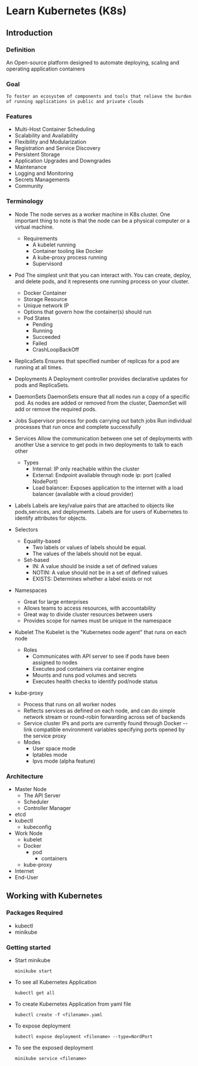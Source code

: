 # Learn Kubernetes (K8s)

## Introduction

### Definition
An Open-source platform designed to automate deploying, scaling and operating application containers
 
### Goal
	To foster an ecosystem of components and tools that relieve the burden of running applications in public and private clouds

### Features

* Multi-Host Container Scheduling
* Scalability and Availability
* Flexibility and Modularization
* Registration and Service Discovery
* Persistent Storage
* Application Upgrades and Downgrades
* Maintenance
* Logging and Monitoring
* Secrets Managements
* Community

### Terminology
* Node
	The node serves as a worker machine in K8s cluster. One important thing to note is that the node can be a physical computer or a virtual machine.
	* Requirements
		* A kubelet running
		* Container tooling like Docker
		* A kube-proxy process running
		* Supervisord

* Pod
	The simplest unit that you can interact with. You can create, deploy, and delete pods, and it represents one running process on your cluster.
	* Docker Container
	* Storage Resource
	* Unique network IP
	* Options that govern how the container(s) should run
	* Pod States
		* Pending
		* Running
		* Succeeded
		* Failed
		* CrashLoopBackOff

* ReplicaSets
	Ensures that specified number of replicas for a pod are running at all times.
* Deployments
	A Deployment controller provides declarative updates for pods and ReplicaSets.
* DaemonSets
	DaemonSets ensure that all nodes run a copy of a specific pod.
	As nodes are added or removed from the cluster, DaemonSet will add or remove the required pods.
* Jobs
	Supervisor process for pods carrying out batch jobs
	Run individual processes that run once and complete successfully
* Services
	Allow the communication between one set of deployments with another
	Use a service to get pods in two deployments to talk to each other
	* Types
		* Internal: IP only reachable within the cluster
		* External: Endpoint available through node ip: port (called NodePort)
		* Load balancer: Exposes application to the internet with a load balancer (available with a cloud provider)
	
* Labels
	Labels are key/value pairs that are attached to objects like pods,services, and deployments. Labels are for users of Kubernetes to identify attributes for objects. 
* Selectors
	* Equality-based
		* Two labels or values of labels should be equal.
		* The values of the labels should not be equal.
	* Set-based
		* IN: A value should be inside a set of defined values
		* NOTIN: A value should not be in a set of defined values
		* EXISTS: Determines whether a label exists or not
* Namespaces
	* Great for large enterprises
	* Allows teams to access resources, with accountability
	* Great way to divide cluster resources between users
	* Provides scope for names must be unique in the namespace

* Kubelet
	The Kubelet is the "Kubernetes node agent" that runs on each node
	* Roles
		* Communicates with API server to see if pods have been assigned to nodes
		* Executes pod containers via container engine
		* Mounts and runs pod volumes and secrets
		* Executes health checks to identify pod/node status
* kube-proxy
	* Process that runs on all worker nodes
	* Reflects services as defined on each node, and can do simple network stream or round-robin forwarding across set of backends 
	* Service cluster IPs and ports are currently found through Docker --link compatible environment variables specifying ports opened by the service proxy
	* Modes
		* User space mode
		* Iptables mode
		* Ipvs mode (alpha feature)


### Architecture

* Master Node
	* The API Server
	* Scheduler
	* Controller Manager
* etcd
* kubectl
	* kubeconfig
* Work Node
	* kubelet
	* Docker
		* pod
			* containers 
	* kube-proxy
* Internet
* End-User

## Working with Kubernetes

### Packages Required
* kubectl 
* minikube

### Getting started
* Start minikube 
	```
	minikube start
	```
* To see all Kubernetes Application
	```
	kubectl get all
	```
* To create Kubernetes Application from yaml file
	```
	kubectl create -f <filename>.yaml
	```
* To expose deployment
	```
	kubectl expose deployment <filename> --type=NordPort
	```
* To see the exposed deployment
	```
	minikube service <filename>
	```

